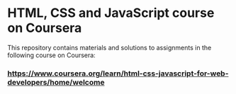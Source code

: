 # HTML, CSS and JavaScript course on Coursera

This repository contains materials and solutions to assignments in the following course on Coursera:

### https://www.coursera.org/learn/html-css-javascript-for-web-developers/home/welcome

